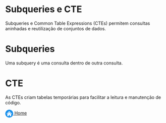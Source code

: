 # Subqueries e CTE

Subqueries e Common Table Expressions (CTEs) permitem consultas aninhadas e reutilização de conjuntos de dados.

# Subqueries

Uma subquery é uma consulta dentro de outra consulta.

# CTE

As CTEs criam tabelas temporárias para facilitar a leitura e manutenção de código.


[<img align="center" src="../imagens/00_general/botao-home.png" height="25" width="25"/> Home](../README.md)